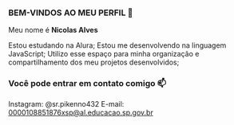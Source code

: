 ### BEM-VINDOS AO MEU PERFIL 👋

Meu nome é **Nicolas Alves**

Estou estudando na Alura;
Estou me desenvolvendo na linguagem JavaScript;
Utilizo esse espaço para minha organização e compartilhamento dos meu projetos desenvolvidos;

### Você pode entrar em contato comigo 📫
Instagram: @sr.pikenno432
E-mail: 0000108851876xsp@al.educacao.sp.gov.br
